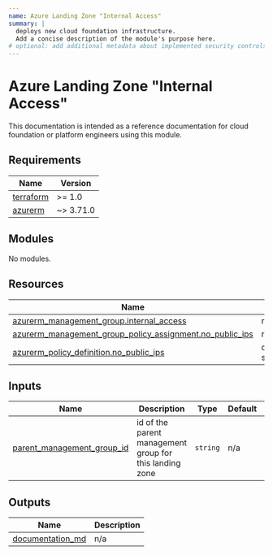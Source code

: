 ```yaml
---
name: Azure Landing Zone "Internal Access"
summary: |
  deploys new cloud foundation infrastructure.
  Add a concise description of the module's purpose here.
# optional: add additional metadata about implemented security controls
---
```


# Azure Landing Zone "Internal Access"

This documentation is intended as a reference documentation for cloud foundation or platform engineers using this module.

<!-- BEGIN_TF_DOCS -->
## Requirements

| Name | Version |
|------|---------|
| <a name="requirement_terraform"></a> [terraform](#requirement\_terraform) | >= 1.0 |
| <a name="requirement_azurerm"></a> [azurerm](#requirement\_azurerm) | ~> 3.71.0 |

## Modules

No modules.

## Resources

| Name | Type |
|------|------|
| [azurerm_management_group.internal_access](https://registry.terraform.io/providers/hashicorp/azurerm/latest/docs/resources/management_group) | resource |
| [azurerm_management_group_policy_assignment.no_public_ips](https://registry.terraform.io/providers/hashicorp/azurerm/latest/docs/resources/management_group_policy_assignment) | resource |
| [azurerm_policy_definition.no_public_ips](https://registry.terraform.io/providers/hashicorp/azurerm/latest/docs/data-sources/policy_definition) | data source |

## Inputs

| Name | Description | Type | Default | Required |
|------|-------------|------|---------|:--------:|
| <a name="input_parent_management_group_id"></a> [parent\_management\_group\_id](#input\_parent\_management\_group\_id) | id of the parent management group for this landing zone | `string` | n/a | yes |

## Outputs

| Name | Description |
|------|-------------|
| <a name="output_documentation_md"></a> [documentation\_md](#output\_documentation\_md) | n/a |
<!-- END_TF_DOCS -->